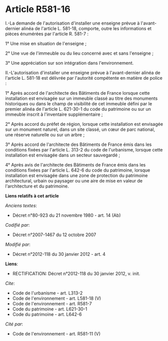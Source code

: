 # Article R581-16

I.-La demande de l'autorisation d'installer une enseigne prévue à l'avant-dernier alinéa de l'article L. 581-18, comporte,
outre les informations et pièces énumérées par l'article R. 581-7 : 

1° Une mise en situation de l'enseigne ; 

2° Une vue de l'immeuble ou du lieu concerné avec et sans l'enseigne ; 

3° Une appréciation sur son intégration dans l'environnement. 

II.-L'autorisation d'installer une enseigne prévue à l'avant-dernier alinéa de l'article L. 581-18 est délivrée par
l'autorité compétente en matière de police : 

1° Après accord de l'architecte des Bâtiments de France lorsque cette installation est envisagée sur un immeuble classé au
titre des monuments historiques ou dans le champ de visibilité de cet immeuble défini par le premier alinéa de l'article L.
621-30-1 du code du patrimoine ou sur un immeuble inscrit à l'inventaire supplémentaire ; 

2° Après accord du préfet de région, lorsque cette installation est envisagée sur un monument naturel, dans un site classé,
un cœur de parc national, une réserve naturelle ou sur un arbre ; 

3° Après accord de l'architecte des Bâtiments de France émis dans les conditions fixées par l'article L. 313-2 du code de
l'urbanisme, lorsque cette installation est envisagée dans un secteur sauvegardé ; 

4° Après avis de l'architecte des Bâtiments de France émis dans les conditions fixées par l'article L. 642-6 du code du
patrimoine, lorsque installation est envisagée dans une zone de protection du patrimoine architectural, urbain ou paysager ou
une aire de mise en valeur de l'architecture et du patrimoine.

**Liens relatifs à cet article**

_Anciens textes_:

  - Décret n°80-923 du 21 novembre 1980 - art. 14 (Ab)

_Codifié par_:

  - Décret n°2007-1467 du 12 octobre 2007

_Modifié par_:

  - Décret n°2012-118 du 30 janvier 2012 - art. 4

**Liens**:

  - RECTIFICATION: Décret n°2012-118 du 30 janvier 2012, v. init.

_Cite_:

  - Code de l'urbanisme - art. L313-2
  - Code de l'environnement - art. L581-18 (V)
  - Code de l'environnement - art. R581-7
  - Code du patrimoine - art. L621-30-1
  - Code du patrimoine - art. L642-6

_Cité par_:

  - Code de l'environnement - art. R581-11 (V)
